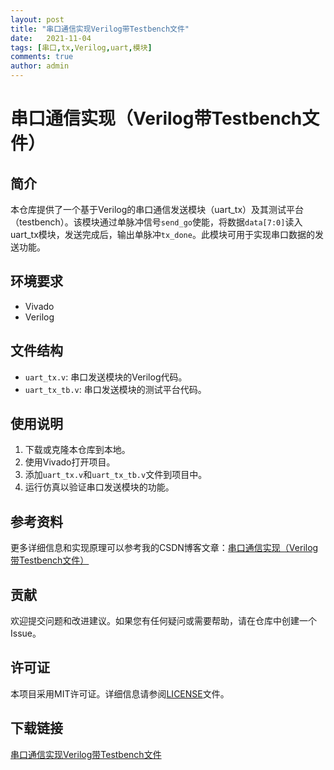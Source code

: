 ```yaml
---
layout: post
title: "串口通信实现Verilog带Testbench文件"
date:   2021-11-04
tags: [串口,tx,Verilog,uart,模块]
comments: true
author: admin
---
```

# 串口通信实现（Verilog带Testbench文件）

## 简介
本仓库提供了一个基于Verilog的串口通信发送模块（uart_tx）及其测试平台（testbench）。该模块通过单脉冲信号`send_go`使能，将数据`data[7:0]`读入uart_tx模块，发送完成后，输出单脉冲`tx_done`。此模块可用于实现串口数据的发送功能。

## 环境要求
- Vivado
- Verilog

## 文件结构
- `uart_tx.v`: 串口发送模块的Verilog代码。
- `uart_tx_tb.v`: 串口发送模块的测试平台代码。

## 使用说明
1. 下载或克隆本仓库到本地。
2. 使用Vivado打开项目。
3. 添加`uart_tx.v`和`uart_tx_tb.v`文件到项目中。
4. 运行仿真以验证串口发送模块的功能。

## 参考资料
更多详细信息和实现原理可以参考我的CSDN博客文章：[串口通信实现（Verilog带Testbench文件）](https://blog.csdn.net/lgk1996/article/details/124523461?spm=1001.2014.3001.5502)

## 贡献
欢迎提交问题和改进建议。如果您有任何疑问或需要帮助，请在仓库中创建一个Issue。

## 许可证
本项目采用MIT许可证。详细信息请参阅[LICENSE](LICENSE)文件。

## 下载链接

[串口通信实现Verilog带Testbench文件](https://pan.quark.cn/s/e85b183b7fa1)